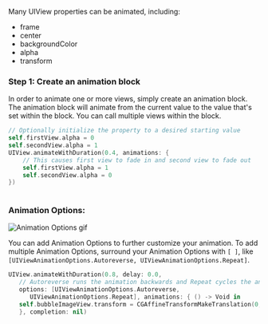 Many UIView properties can be animated, including:

- frame
- center
- backgroundColor
- alpha
- transform

### Step 1: Create an animation block

In order to animate one or more views, simply create an animation block. The animation block will animate from the current value to the value that's set within the block. You can call multiple views within the block.

```swift
// Optionally initialize the property to a desired starting value
self.firstView.alpha = 0
self.secondView.alpha = 1
UIView.animateWithDuration(0.4, animations: {
    // This causes first view to fade in and second view to fade out
    self.firstView.alpha = 1
    self.secondView.alpha = 0
})
        
```

### Animation Options:

![Animation Options gif](http://i.imgur.com/KJ8QWAv.gif)

You can add Animation Options to further customize your animation. To add multiple Animation Options, surround your Animation Options with `[ ]`, like `[UIViewAnimationOptions.Autoreverse, UIViewAnimationOptions.Repeat]`.

```swift
UIView.animateWithDuration(0.8, delay: 0.0,  
   // Autoreverse runs the animation backwards and Repeat cycles the animation indefinitely. 
   options: [UIViewAnimationOptions.Autoreverse,
      UIViewAnimationOptions.Repeat], animations: { () -> Void in
   self.bubbleImageView.transform = CGAffineTransformMakeTranslation(0, 10)
   }, completion: nil)
```